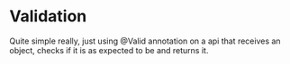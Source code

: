 # Validation

Quite simple really, just using @Valid annotation on a api that receives an object, checks if it is as expected to be and returns it.